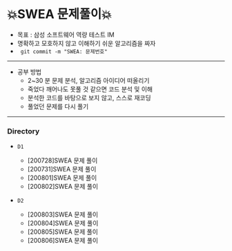 # 💥SWEA 문제풀이💥

* 목표 : 삼성 소프트웨어 역량 테스트 IM
* 명확하고 모호하지 않고 이해하기 쉬운 알고리즘을 짜자 
* ``` git commit -m "SWEA: 문제번호"```

---

- 공부 방법
  - 2~30 분 문제 분석, 알고리즘 아이디어 떠올리기
  - 죽었다 깨어나도 못풀 것 같으면 코드 분석 및 이해
  - 분석한 코드를 바탕으로 보지 않고, 스스로 재코딩
  - 풀었던 문제를 다시 풀기

-----

### Directory

- `D1`
  - [200728]SWEA 문제 풀이
  - [200731]SWEA 문제 풀이
  - [200801]SWEA 문제 풀이
  - [200802]SWEA 문제 풀이

- `D2`

  - [200803]SWEA 문제 풀이
  - [200804]SWEA 문제 풀이
  - [200805]SWEA 문제 풀이
  - [200806]SWEA 문제 풀이

  

